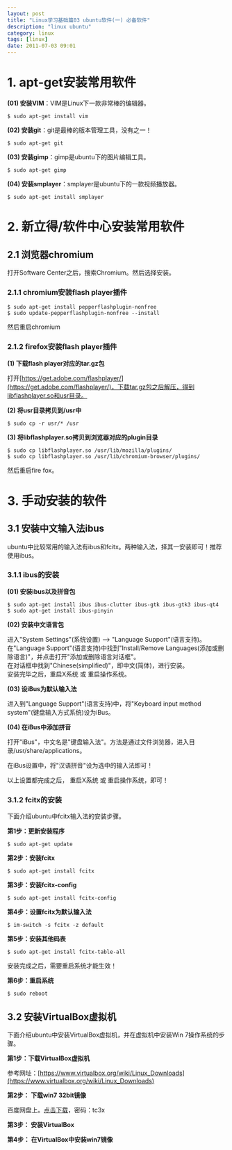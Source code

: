 ```yaml
---
layout: post
title: "Linux学习基础篇03 ubuntu软件(一) 必备软件"
description: "linux ubuntu"
category: linux
tags: [linux]
date: 2011-07-03 09:01
---
```


<a name="anchor1"></a>
# 1. apt-get安装常用软件

**(01) 安装VIM**：VIM是Linux下一款非常棒的编辑器。

    $ sudo apt-get install vim

**(02) 安装git**：git是最棒的版本管理工具，没有之一！

    $ sudo apt-get git

**(03) 安装gimp**：gimp是ubuntu下的图片编辑工具。

    $ sudo apt-get gimp

**(04) 安装smplayer**：smplayer是ubuntu下的一款视频播放器。

    $ sudo apt-get install smplayer



<a name="anchor2"></a>
# 2. 新立得/软件中心安装常用软件

## 2.1 浏览器chromium

打开Software Center之后，搜索Chromium。然后选择安装。

### 2.1.1 chromium安装flash player插件

    $ sudo apt-get install pepperflashplugin-nonfree
    $ sudo update-pepperflashplugin-nonfree --install

然后重启chromium

### 2.1.2 firefox安装flash player插件

**(1) 下载flash player对应的tar.gz包**

打开[https://get.adobe.com/flashplayer/](https://get.adobe.com/flashplayer/)，下载tar.gz包之后解压，得到libflashplayer.so和usr目录。

**(2) 将usr目录拷贝到/usr中**

    $ sudo cp -r usr/* /usr

**(3) 将libflashplayer.so拷贝到浏览器对应的plugin目录**

    $ sudo cp libflashplayer.so /usr/lib/mozilla/plugins/
    $ sudo cp libflashplayer.so /usr/lib/chromium-browser/plugins/

然后重启fire fox。

<a name="anchor3"></a>
# 3. 手动安装的软件

<a name="anchor3_1"></a>
## 3.1 安装中文输入法ibus

ubuntu中比较常用的输入法有ibus和fcitx。两种输入法，择其一安装即可！推荐使用ibus。


### 3.1.1 ibus的安装


**(01) 安装ibus以及拼音包**

    $ sudo apt-get install ibus ibus-clutter ibus-gtk ibus-gtk3 ibus-qt4
    $ sudo apt-get install ibus-pinyin

**(02) 安装中文语言包**

进入"System Settings"(系统设置) --> "Language Support"(语言支持)。  
在"Language Support"(语言支持)中找到"Install/Remove Languages(添加或删除语言)"，并点击打开"添加或删除语言对话框"。  
在对话框中找到"Chinese(simplified)"，即中文(简体)，进行安装。  
安装完毕之后，重启X系统 或 重启操作系统。

**(03) 设iBus为默认输入法**

进入到"Language Support"(语言支持)中，将"Keyboard input method system"(键盘输入方式系统)设为iBus。

**(04) 在iBus中添加拼音**

打开"iBus"，中文名是"键盘输入法"。方法是通过文件浏览器，进入目录/usr/share/applications。

在iBus设置中，将"汉语拼音"设为选中的输入法即可！

以上设置都完成之后， 重启X系统 或 重启操作系统，即可！


### 3.1.2 fcitx的安装

下面介绍ubuntu中fcitx输入法的安装步骤。

**第1步：更新安装程序** 

    $ sudo apt-get update

**第2步：安装fcitx**

    $ sudo apt-get install fcitx

**第3步：安装fcitx-config**

    $ sudo apt-get install fcitx-config

**第4步：设置fcitx为默认输入法**

    $ im-switch -s fcitx -z default

**第5步：安装其他码表**

    $ sudo apt-get install fcitx-table-all

安装完成之后，需要重启系统才能生效！

**第6步：重启系统**

    $ sudo reboot



<a name="anchor3_2"></a>
## 3.2 安装VirtualBox虚拟机

下面介绍ubuntu中安装VirtualBox虚拟机，并在虚拟机中安装Win 7操作系统的步骤。

**第1步：下载VirtualBox虚拟机**

参考网址：[https://www.virtualbox.org/wiki/Linux_Downloads](https://www.virtualbox.org/wiki/Linux_Downloads)

**第2步： 下载win7 32bit镜像**

百度网盘上。[点击下载](http://pan.baidu.com/s/1jGgkrRK)，密码：tc3x

**第3步： 安装VirtualBox**

**第4步： 在VirtualBox中安装win7镜像**


